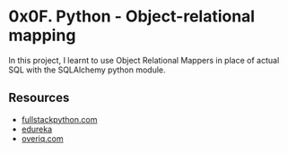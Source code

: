 # 0x0F. Python - Object-relational mapping

In this project, I learnt to use Object Relational Mappers in place of actual SQL with the SQLAlchemy python module.

## Resources
- [fullstackpython.com](https://www.fullstackpython.com/object-relational-mappers-orms.html)
- [edureka](https://www.youtube.com/watch?v=g60QghtJmjY)
- [overiq.com](https://overiq.com/sqlalchemy-101/)
